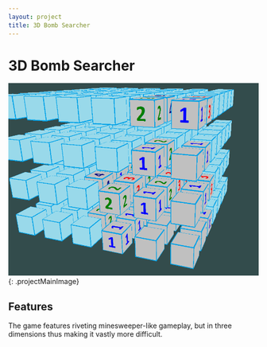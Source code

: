 ```yaml
---
layout: project
title: 3D Bomb Searcher
---
```


# 3D Bomb Searcher
![An image from the game](/images/3dBombSearcher/ingame.PNG ){: .projectMainImage}

## Features
The game features riveting minesweeper-like gameplay, but in three dimensions thus making it vastly more difficult.

